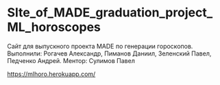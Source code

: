 # SIte_of_MADE_graduation_project_ML_horoscopes

Сайт для выпускного проекта MADE по генерации гороскопов. Выполнили: Рогачев Александр, Пиманов Даниил, Зеленский Павел, Педченко Андрей. Ментор: Сулимов Павел

https://mlhoro.herokuapp.com/
